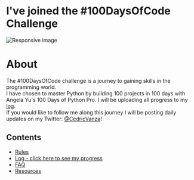 # I've joined the #100DaysOfCode Challenge

<img src="https://blog.hyperiondev.com/wp-content/uploads/2018/11/Blog-100DaysOfCode.jpg" class="img-responsive" alt="Responsive image" width=auto height=auto>

# About

The #100DaysOfCode challenge is a journey to gaining skills in the programming world.<br>
I have chosen to master Python by building 100 projects in 100 days with Angela Yu's 100 Days of Python Pro. I will be uploading all progress to my [log](https://github.com/cedoula/100-days-of-code/blob/master/log.md).<br>
If you would like to follow me along this journey I will be posting daily updates on my Twitter: [@CedricVanza](https://twitter.com/CedricVanza)!

## Contents

* [Rules](rules.md)
* [Log - click here to see my progress](log.md)
* [FAQ](FAQ.md)
* [Resources](resources.md)